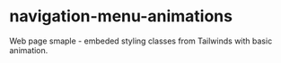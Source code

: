 # navigation-menu-animations

Web page smaple - embeded styling classes from Tailwinds with basic animation.
